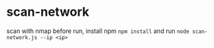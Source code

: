 # scan-network
scan with nmap
before run, install npm ```npm install``` and run ```node scan-network.js --ip <ip>```
